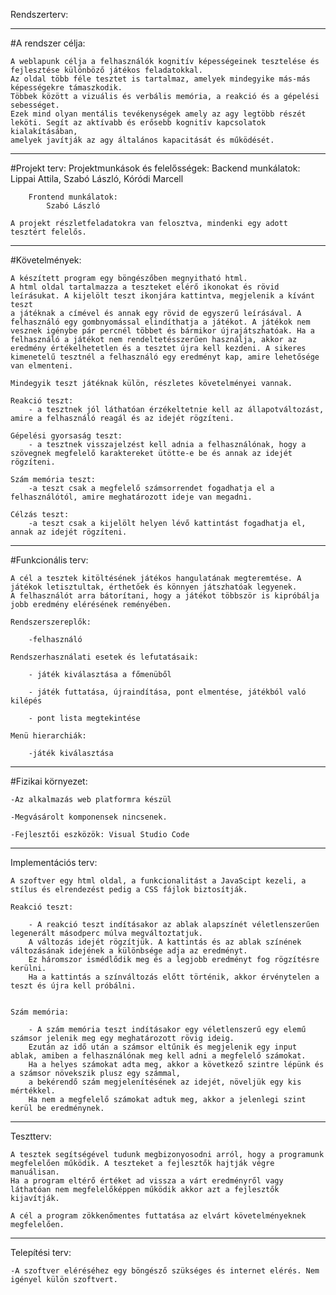 
Rendszerterv:

---------------------------------

#A rendszer célja:

	A weblapunk célja a felhasználók kognitív képességeinek tesztelése és fejlesztése különböző játékos feladatokkal. 
	Az oldal több féle tesztet is tartalmaz, amelyek mindegyike más-más képességekre támaszkodik.
	Többek között a vizuális és verbális memória, a reakció és a gépelési sebességet. 
	Ezek mind olyan mentális tevékenységek amely az agy legtöbb részét leköti. Segít az aktívabb és erősebb kognitív kapcsolatok kialakításában,
	amelyek javítják az agy általános kapacitását és működését.

---------------------------------

#Projekt terv:
	Projektmunkások és felelősségek:
		Backend munkálatok:
			Lippai Attila, Szabó László, Kóródi Marcell

		Frontend munkálatok:
			Szabó László

	A projekt részletfeladatokra van felosztva, mindenki egy adott tesztért felelős.

---------------------------------


#Követelmények:

	A készített program egy böngészőben megnyitható html.
	A html oldal tartalmazza a teszteket elérő ikonokat és rövid leírásukat. A kijelölt teszt ikonjára kattintva, megjelenik a kívánt teszt
	a játéknak a címével és annak egy rövid de egyszerű leírásával. A felhasználó egy gombnyomással elindíthatja a játékot. A játékok nem vesznek igénybe pár percnél többet és bármikor újrajátszhatóak. Ha a felhasználó a játékot nem rendeltetésszerűen használja, akkor az eredmény értékelhetetlen és a tesztet újra kell kezdeni. A sikeres kimenetelű tesztnél a felhasználó egy eredményt kap, amire lehetősége van elmenteni. 

	Mindegyik teszt játéknak külön, részletes követelményei vannak.

	Reakció teszt:
		- a tesztnek jól láthatóan érzékeltetnie kell az állapotváltozást, amire a felhasználó reagál és az idejét rögzíteni.

	Gépelési gyorsaság teszt:
		- a tesztnek visszajelzést kell adnia a felhasználónak, hogy a szövegnek megfelelő karaktereket ütötte-e be és annak az idejét rögzíteni.

	Szám memória teszt:
		-a teszt csak a megfelelő számsorrendet fogadhatja el a felhasználótól, amire meghatározott ideje van megadni.

	Célzás teszt:
		-a teszt csak a kijelölt helyen lévő kattintást fogadhatja el, annak az idejét rögzíteni.

---------------------------------

#Funkcionális terv:

	A cél a tesztek kitöltésének játékos hangulatának megteremtése. A játékok letisztultak, érthetőek és könnyen játszhatóak legyenek.
	A felhasználót arra bátorítani, hogy a játékot többször is kipróbálja jobb eredmény elérésének reményében.

	Rendszerszereplők:

		-felhasználó

	Rendszerhasználati esetek és lefutatásaik:

		- játék kiválasztása a főmenüből

		- játék futtatása, újraindítása, pont elmentése, játékból való kilépés

		- pont lista megtekintése

	Menü hierarchiák:

		-játék kiválasztása

---------------------------------

#Fizikai környezet:

	-Az alkalmazás web platformra készül

	-Megvásárolt komponensek nincsenek.

	-Fejlesztői eszközök: Visual Studio Code

---------------------------------

Implementációs terv:

	A szoftver egy html oldal, a funkcionalitást a JavaScipt kezeli, a stílus és elrendezést pedig a CSS fájlok biztosítják.

	Reakció teszt:

		- A reakció teszt indításakor az ablak alapszínét véletlenszerűen legenerált másodperc múlva megváltoztatjuk.
		A változás idejét rögzítjük. A kattintás és az ablak színének változásának idejének a különbsége adja az eredményt.
		Ez háromszor ismédlődik meg és a legjobb eredményt fog rögzítésre kerülni.
		Ha a kattintás a színváltozás előtt történik, akkor érvénytelen a teszt és újra kell próbálni.


	Szám memória:

		- A szám memória teszt indításakor egy véletlenszerű egy elemű számsor jelenik meg egy meghatározott rövig ideig. 
		Ezután az idő után a számsor eltűnik és megjelenik egy input ablak, amiben a felhasználónak meg kell adni a megfelelő számokat.
		Ha a helyes számokat adta meg, akkor a következő szintre lépünk és a számsor növekszik plusz egy számmal,
		a bekérendő szám megjelenítésének az idejét, növeljük egy kis mértékkel.
		Ha nem a megfelelő számokat adtuk meg, akkor a jelenlegi szint kerül be eredménynek.




---------------------------------

Tesztterv:
	
	A tesztek segítségével tudunk megbizonyosodni arról, hogy a programunk megfelelően működik. A teszteket a fejlesztők hajtják végre manuálisan.
	Ha a program eltérő értéket ad vissza a várt eredményről vagy láthatóan nem megfelelőképpen működik akkor azt a fejlesztők kijavítják.

	A cél a program zökkenőmentes futtatása az elvárt követelményeknek megfelelően.

---------------------------------

Telepítési terv:

	-A szoftver eléréséhez egy böngésző szükséges és internet elérés. Nem igényel külön szoftvert.
